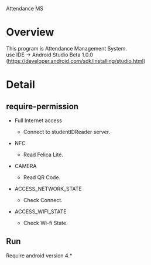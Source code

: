 Attendance MS
  
Overview  
============  
This program is Attendance Management System.  
use IDE -> Android Studio Beta 1.0.0  (https://developer.android.com/sdk/installing/studio.html)
  
Detail  
============  
## require-permission  
* Full Internet access  
    * Connect to studentIDReader server.

* NFC
    * Read Felica Lite.

* CAMERA
    * Read QR Code.

* ACCESS_NETWORK_STATE
    * Check Connect.

* ACCESS_WIFI_STATE
    * Check Wi-fi State.

## Run  
Require android version 4.*
